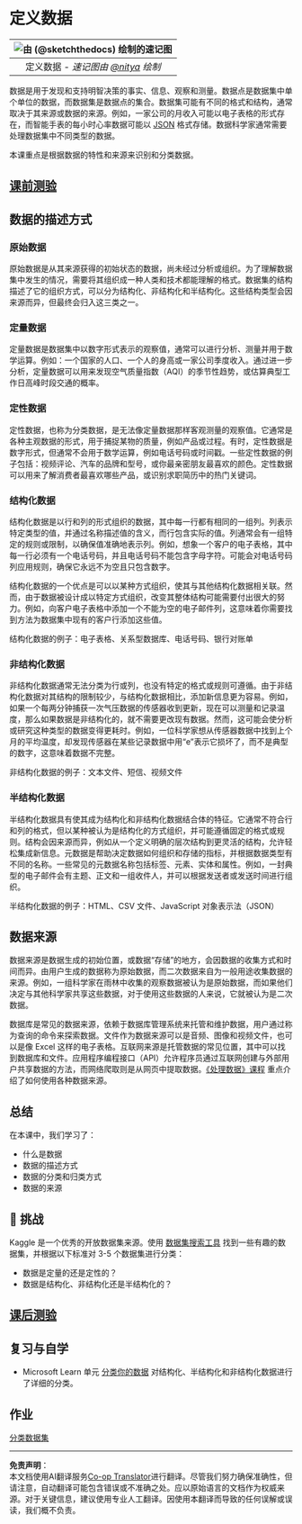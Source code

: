 <!--
CO_OP_TRANSLATOR_METADATA:
{
  "original_hash": "1228edf3572afca7d7cdcd938b6b4984",
  "translation_date": "2025-09-04T12:25:35+00:00",
  "source_file": "1-Introduction/03-defining-data/README.md",
  "language_code": "zh"
}
-->
# 定义数据

|![ 由 [(@sketchthedocs)](https://sketchthedocs.dev) 绘制的速记图 ](../../sketchnotes/03-DefiningData.png)|
|:---:|
|定义数据 - _速记图由 [@nitya](https://twitter.com/nitya) 绘制_ |

数据是用于发现和支持明智决策的事实、信息、观察和测量。数据点是数据集中单个单位的数据，而数据集是数据点的集合。数据集可能有不同的格式和结构，通常取决于其来源或数据的来源。例如，一家公司的月收入可能以电子表格的形式存在，而智能手表的每小时心率数据可能以 [JSON](https://stackoverflow.com/a/383699) 格式存储。数据科学家通常需要处理数据集中不同类型的数据。

本课重点是根据数据的特性和来源来识别和分类数据。

## [课前测验](https://purple-hill-04aebfb03.1.azurestaticapps.net/quiz/4)
## 数据的描述方式

### 原始数据
原始数据是从其来源获得的初始状态的数据，尚未经过分析或组织。为了理解数据集中发生的情况，需要将其组织成一种人类和技术都能理解的格式。数据集的结构描述了它的组织方式，可以分为结构化、非结构化和半结构化。这些结构类型会因来源而异，但最终会归入这三类之一。

### 定量数据
定量数据是数据集中以数字形式表示的观察值，通常可以进行分析、测量并用于数学运算。例如：一个国家的人口、一个人的身高或一家公司季度收入。通过进一步分析，定量数据可以用来发现空气质量指数（AQI）的季节性趋势，或估算典型工作日高峰时段交通的概率。

### 定性数据
定性数据，也称为分类数据，是无法像定量数据那样客观测量的观察值。它通常是各种主观数据的形式，用于捕捉某物的质量，例如产品或过程。有时，定性数据是数字形式，但通常不会用于数学运算，例如电话号码或时间戳。一些定性数据的例子包括：视频评论、汽车的品牌和型号，或你最亲密朋友最喜欢的颜色。定性数据可以用来了解消费者最喜欢哪些产品，或识别求职简历中的热门关键词。

### 结构化数据
结构化数据是以行和列的形式组织的数据，其中每一行都有相同的一组列。列表示特定类型的值，并通过名称描述值的含义，而行包含实际的值。列通常会有一组特定的规则或限制，以确保值准确地表示列。例如，想象一个客户的电子表格，其中每一行必须有一个电话号码，并且电话号码不能包含字母字符。可能会对电话号码列应用规则，确保它永远不为空且只包含数字。

结构化数据的一个优点是可以以某种方式组织，使其与其他结构化数据相关联。然而，由于数据被设计成以特定方式组织，改变其整体结构可能需要付出很大的努力。例如，向客户电子表格中添加一个不能为空的电子邮件列，这意味着你需要找到方法为数据集中现有的客户行添加这些值。

结构化数据的例子：电子表格、关系型数据库、电话号码、银行对账单

### 非结构化数据
非结构化数据通常无法分类为行或列，也没有特定的格式或规则可遵循。由于非结构化数据对其结构的限制较少，与结构化数据相比，添加新信息更为容易。例如，如果一个每两分钟捕获一次气压数据的传感器收到更新，现在可以测量和记录温度，那么如果数据是非结构化的，就不需要更改现有数据。然而，这可能会使分析或研究这种类型的数据变得更耗时。例如，一位科学家想从传感器数据中找到上个月的平均温度，却发现传感器在某些记录数据中用“e”表示它损坏了，而不是典型的数字，这意味着数据不完整。

非结构化数据的例子：文本文件、短信、视频文件

### 半结构化数据
半结构化数据具有使其成为结构化和非结构化数据结合体的特征。它通常不符合行和列的格式，但以某种被认为是结构化的方式组织，并可能遵循固定的格式或规则。结构会因来源而异，例如从一个定义明确的层次结构到更灵活的结构，允许轻松集成新信息。元数据是帮助决定数据如何组织和存储的指标，并根据数据类型有不同的名称。一些常见的元数据名称包括标签、元素、实体和属性。例如，一封典型的电子邮件会有主题、正文和一组收件人，并可以根据发送者或发送时间进行组织。

半结构化数据的例子：HTML、CSV 文件、JavaScript 对象表示法（JSON）

## 数据来源

数据来源是数据生成的初始位置，或数据“存储”的地方，会因数据的收集方式和时间而异。由用户生成的数据称为原始数据，而二次数据来自为一般用途收集数据的来源。例如，一组科学家在雨林中收集的观察数据被认为是原始数据，而如果他们决定与其他科学家共享这些数据，对于使用这些数据的人来说，它就被认为是二次数据。

数据库是常见的数据来源，依赖于数据库管理系统来托管和维护数据，用户通过称为查询的命令来探索数据。文件作为数据来源可以是音频、图像和视频文件，也可以是像 Excel 这样的电子表格。互联网来源是托管数据的常见位置，其中可以找到数据库和文件。应用程序编程接口（API）允许程序员通过互联网创建与外部用户共享数据的方法，而网络爬取则是从网页中提取数据。[《处理数据》课程](../../../../../../../../../2-Working-With-Data) 重点介绍了如何使用各种数据来源。

## 总结

在本课中，我们学习了：

- 什么是数据
- 数据的描述方式
- 数据的分类和归类方式
- 数据的来源

## 🚀 挑战

Kaggle 是一个优秀的开放数据集来源。使用 [数据集搜索工具](https://www.kaggle.com/datasets) 找到一些有趣的数据集，并根据以下标准对 3-5 个数据集进行分类：

- 数据是定量的还是定性的？
- 数据是结构化、非结构化还是半结构化的？

## [课后测验](https://ff-quizzes.netlify.app/en/ds/)

## 复习与自学

- Microsoft Learn 单元 [分类你的数据](https://docs.microsoft.com/en-us/learn/modules/choose-storage-approach-in-azure/2-classify-data) 对结构化、半结构化和非结构化数据进行了详细的分类。

## 作业

[分类数据集](assignment.md)

---

**免责声明**：  
本文档使用AI翻译服务[Co-op Translator](https://github.com/Azure/co-op-translator)进行翻译。尽管我们努力确保准确性，但请注意，自动翻译可能包含错误或不准确之处。应以原始语言的文档作为权威来源。对于关键信息，建议使用专业人工翻译。因使用本翻译而导致的任何误解或误读，我们概不负责。